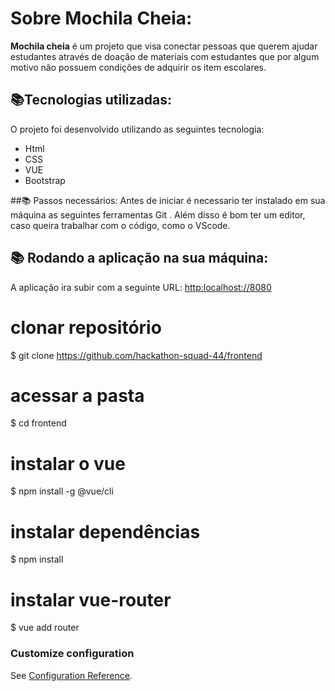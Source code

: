# Sobre Mochila Cheia:

**Mochila cheia** é um projeto que visa conectar pessoas que querem ajudar estudantes através de doação de materiais com estudantes que por algum motivo não possuem condições de adquirir os item escolares.

## 📚Tecnologias utilizadas:

O projeto foi desenvolvido utilizando as seguintes tecnologia:

- Html
- CSS
- VUE
- Bootstrap

##📚 Passos necessários:
Antes de iniciar é necessario ter instalado em sua máquina as seguintes ferramentas Git . Além disso é bom ter um editor, caso queira trabalhar com o código, como o VScode.

## 📚 Rodando a aplicação na sua máquina:

A aplicação ira subir com a seguinte URL: [http:localhost://8080](http:localhost:8080)

# clonar repositório

\$ git clone https://github.com/hackathon-squad-44/frontend

# acessar a pasta

\$ cd frontend

# instalar o vue

\$ npm install -g @vue/cli

# instalar dependências

\$ npm install

# instalar vue-router

\$ vue add router

### Customize configuration

See [Configuration Reference](https://cli.vuejs.org/config/).
